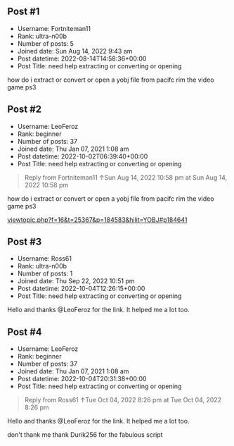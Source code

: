 ## Post #1
- Username: Fortniteman11
- Rank: ultra-n00b
- Number of posts: 5
- Joined date: Sun Aug 14, 2022 9:43 am
- Post datetime: 2022-08-14T14:58:36+00:00
- Post Title: need help extracting or converting or opening

how do i extract or convert or open a yobj file from pacifc rim the video game ps3
## Post #2
- Username: LeoFeroz
- Rank: beginner
- Number of posts: 37
- Joined date: Thu Jan 07, 2021 1:08 am
- Post datetime: 2022-10-02T06:39:40+00:00
- Post Title: need help extracting or converting or opening

> Reply from Fortniteman11 ↑Sun Aug 14, 2022 10:58 pm at Sun Aug 14, 2022 10:58 pm
>
> 
how do i extract or convert or open a yobj file from pacifc rim the video game ps3

[viewtopic.php?f=16&t=25367&p=184583&hilit=YOBJ#p184641](https://forum.xentax.com/viewtopic.php?f=16&t=25367&p=184583&hilit=YOBJ#p184641)
## Post #3
- Username: Ross61
- Rank: ultra-n00b
- Number of posts: 1
- Joined date: Thu Sep 22, 2022 10:51 pm
- Post datetime: 2022-10-04T12:26:15+00:00
- Post Title: need help extracting or converting or opening

Hello and thanks @LeoFeroz for the link. It helped me a lot too.
## Post #4
- Username: LeoFeroz
- Rank: beginner
- Number of posts: 37
- Joined date: Thu Jan 07, 2021 1:08 am
- Post datetime: 2022-10-04T20:31:38+00:00
- Post Title: need help extracting or converting or opening

> Reply from Ross61 ↑Tue Oct 04, 2022 8:26 pm at Tue Oct 04, 2022 8:26 pm
>
> 
Hello and thanks @LeoFeroz for the link. It helped me a lot too.

don't thank me thank Durik256 for the fabulous script
